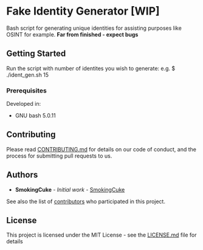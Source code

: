 # Fake Identity Generator [WIP]
Bash script for generating unique identities for assisting purposes like OSINT for example.
**Far from finished - expect bugs**
## Getting Started

Run the script with number of identites you wish to generate: e.g. $ ./ident_gen.sh 15

### Prerequisites

Developed in: 
* GNU bash 5.0.11

## Contributing

Please read [CONTRIBUTING.md](CONTRIBUTING.md) for details on our code of conduct, and the process for submitting pull requests to us.

## Authors

* **SmokingCuke** - *Initial work* - [SmokingCuke](https://github.com/smokingcuke)

See also the list of [contributors](https://github.com/smokingcuke/fake-identity-generator/contributors) who participated in this project.

## License

This project is licensed under the MIT License - see the [LICENSE.md](LICENSE.md) file for details

